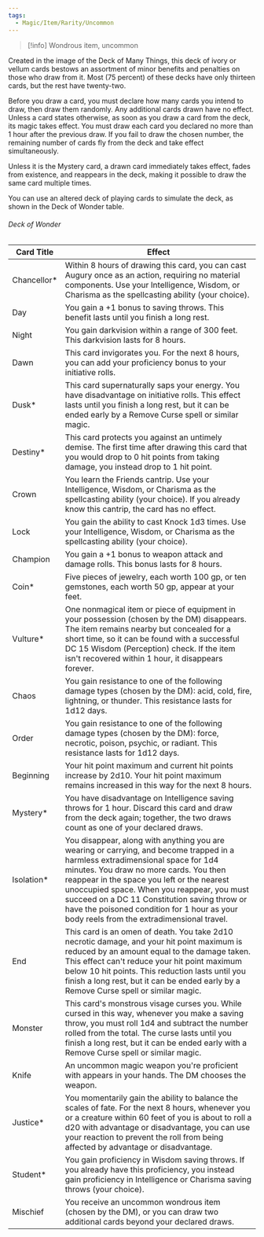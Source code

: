 ```yaml
---
tags:
  - Magic/Item/Rarity/Uncommon
---
```

>[!info]
>Wondrous item, uncommon

Created in the image of the Deck of Many Things, this deck of ivory or vellum cards bestows an assortment of minor benefits and penalties on those who draw from it. Most (75 percent) of these decks have only thirteen cards, but the rest have twenty-two.

Before you draw a card, you must declare how many cards you intend to draw, then draw them randomly. Any additional cards drawn have no effect. Unless a card states otherwise, as soon as you draw a card from the deck, its magic takes effect. You must draw each card you declared no more than 1 hour after the previous draw. If you fail to draw the chosen number, the remaining number of cards fly from the deck and take effect simultaneously.

Unless it is the Mystery card, a drawn card immediately takes effect, fades from existence, and reappears in the deck, making it possible to draw the same card multiple times.

You can use an altered deck of playing cards to simulate the deck, as shown in the Deck of Wonder table.
###### Deck of Wonder
| Card Title  | Effect                                                                                                                                                                                                                                                                                                                                                                                                            |
| ----------- | ----------------------------------------------------------------------------------------------------------------------------------------------------------------------------------------------------------------------------------------------------------------------------------------------------------------------------------------------------------------------------------------------------------------- |
| Chancellor* | Within 8 hours of drawing this card, you can cast Augury once as an action, requiring no material components. Use your Intelligence, Wisdom, or Charisma as the spellcasting ability (your choice).                                                                                                                                                                                                               |
| Day         | You gain a +1 bonus to saving throws. This benefit lasts until you finish a long rest.                                                                                                                                                                                                                                                                                                                            |
| Night       | You gain darkvision within a range of 300 feet. This darkvision lasts for 8 hours.                                                                                                                                                                                                                                                                                                                                |
| Dawn        | This card invigorates you. For the next 8 hours, you can add your proficiency bonus to your initiative rolls.                                                                                                                                                                                                                                                                                                     |
| Dusk*       | This card supernaturally saps your energy. You have disadvantage on initiative rolls. This effect lasts until you finish a long rest, but it can be ended early by a Remove Curse spell or similar magic.                                                                                                                                                                                                         |
| Destiny*    | This card protects you against an untimely demise. The first time after drawing this card that you would drop to 0 hit points from taking damage, you instead drop to 1 hit point.                                                                                                                                                                                                                                |
| Crown       | You learn the Friends cantrip. Use your Intelligence, Wisdom, or Charisma as the spellcasting ability (your choice). If you already know this cantrip, the card has no effect.                                                                                                                                                                                                                                    |
| Lock        | You gain the ability to cast Knock 1d3 times. Use your Intelligence, Wisdom, or Charisma as the spellcasting ability (your choice).                                                                                                                                                                                                                                                                               |
| Champion    | You gain a +1 bonus to weapon attack and damage rolls. This bonus lasts for 8 hours.                                                                                                                                                                                                                                                                                                                              |
| Coin*       | Five pieces of jewelry, each worth 100 gp, or ten gemstones, each worth 50 gp, appear at your feet.                                                                                                                                                                                                                                                                                                               |
| Vulture*    | One nonmagical item or piece of equipment in your possession (chosen by the DM) disappears. The item remains nearby but concealed for a short time, so it can be found with a successful DC 15 Wisdom (Perception) check. If the item isn't recovered within 1 hour, it disappears forever.                                                                                                                       |
| Chaos       | You gain resistance to one of the following damage types (chosen by the DM): acid, cold, fire, lightning, or thunder. This resistance lasts for 1d12 days.                                                                                                                                                                                                                                                        |
| Order       | You gain resistance to one of the following damage types (chosen by the DM): force, necrotic, poison, psychic, or radiant. This resistance lasts for 1d12 days.                                                                                                                                                                                                                                                   |
| Beginning   | Your hit point maximum and current hit points increase by 2d10. Your hit point maximum remains increased in this way for the next 8 hours.                                                                                                                                                                                                                                                                        |
| Mystery*    | You have disadvantage on Intelligence saving throws for 1 hour. Discard this card and draw from the deck again; together, the two draws count as one of your declared draws.                                                                                                                                                                                                                                      |
| Isolation*  | You disappear, along with anything you are wearing or carrying, and become trapped in a harmless extradimensional space for 1d4 minutes. You draw no more cards. You then reappear in the space you left or the nearest unoccupied space. When you reappear, you must succeed on a DC 11 Constitution saving throw or have the poisoned condition for 1 hour as your body reels from the extradimensional travel. |
| End         | This card is an omen of death. You take 2d10 necrotic damage, and your hit point maximum is reduced by an amount equal to the damage taken. This effect can't reduce your hit point maximum below 10 hit points. This reduction lasts until you finish a long rest, but it can be ended early by a Remove Curse spell or similar magic.                                                                           |
| Monster     | This card's monstrous visage curses you. While cursed in this way, whenever you make a saving throw, you must roll 1d4 and subtract the number rolled from the total. The curse lasts until you finish a long rest, but it can be ended early with a Remove Curse spell or similar magic.                                                                                                                         |
| Knife       | An uncommon magic weapon you're proficient with appears in your hands. The DM chooses the weapon.                                                                                                                                                                                                                                                                                                                 |
| Justice*    | You momentarily gain the ability to balance the scales of fate. For the next 8 hours, whenever you or a creature within 60 feet of you is about to roll a d20 with advantage or disadvantage, you can use your reaction to prevent the roll from being affected by advantage or disadvantage.                                                                                                                     |
| Student*    | You gain proficiency in Wisdom saving throws. If you already have this proficiency, you instead gain proficiency in Intelligence or Charisma saving throws (your choice).                                                                                                                                                                                                                                         |
| Mischief    | You receive an uncommon wondrous item (chosen by the DM), or you can draw two additional cards beyond your declared draws.                                                                                                                                                                                                                                                                                        |

